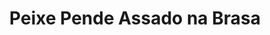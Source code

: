 ---
image: "/assets/uploads/peixe-pende-assado-na-brasa-quarta.png"
title: Peixe Pende Assado na Brasa
publish-day: Quarta-Feira
publish: false
price: 450
---